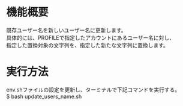 # 機能概要
既存ユーザー名を新しいユーザー名に更新します。  
具体的には、PROFILEで指定したアカウントにあるユーザー名に対し、  
指定した置換対象の文字列を、指定した新たな文字列に置換します。  

# 実行方法
env.shファイルの設定を更新し、ターミナルで下記コマンドを実行する。  
$ bash update_users_name.sh

